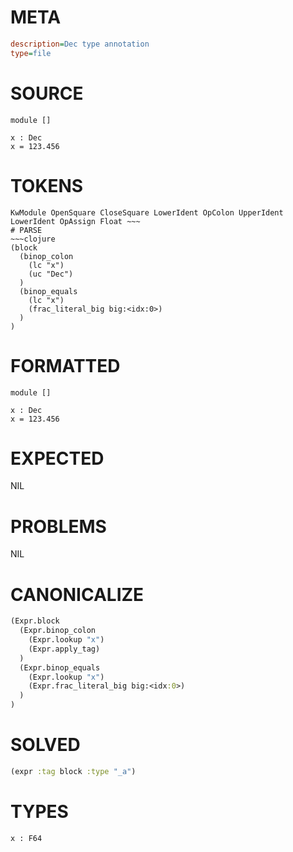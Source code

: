 # META
~~~ini
description=Dec type annotation
type=file
~~~
# SOURCE
~~~roc
module []

x : Dec
x = 123.456
~~~
# TOKENS
~~~text
KwModule OpenSquare CloseSquare LowerIdent OpColon UpperIdent LowerIdent OpAssign Float ~~~
# PARSE
~~~clojure
(block
  (binop_colon
    (lc "x")
    (uc "Dec")
  )
  (binop_equals
    (lc "x")
    (frac_literal_big big:<idx:0>)
  )
)
~~~
# FORMATTED
~~~roc
module []

x : Dec
x = 123.456
~~~
# EXPECTED
NIL
# PROBLEMS
NIL
# CANONICALIZE
~~~clojure
(Expr.block
  (Expr.binop_colon
    (Expr.lookup "x")
    (Expr.apply_tag)
  )
  (Expr.binop_equals
    (Expr.lookup "x")
    (Expr.frac_literal_big big:<idx:0>)
  )
)
~~~
# SOLVED
~~~clojure
(expr :tag block :type "_a")
~~~
# TYPES
~~~roc
x : F64
~~~
